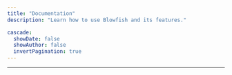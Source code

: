 ```yaml
---
title: "Documentation"
description: "Learn how to use Blowfish and its features."

cascade:
  showDate: false
  showAuthor: false
  invertPagination: true
---
```


---

